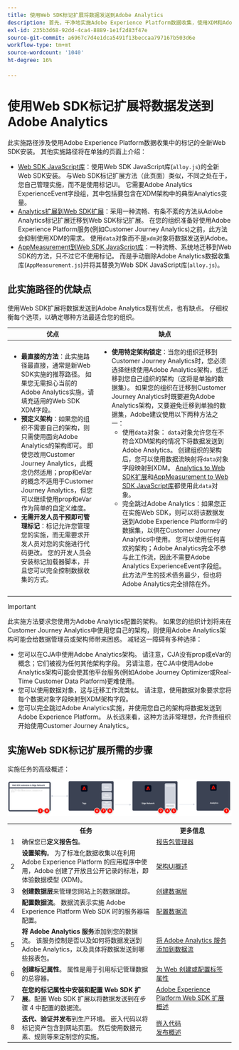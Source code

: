 ```yaml
---
title: 使用Web SDK标记扩展将数据发送到Adobe Analytics
description: 首先，干净地实施Adobe Experience Platform数据收集，使用XDM和Adobe Analytics ExperienceEvent字段组将数据发送到Adobe Analytics。
exl-id: 235b3d68-92dd-4ca4-8889-1e1f2d83f47e
source-git-commit: a6967c7d4e1dca5491f13beccaa797167b503d6e
workflow-type: tm+mt
source-wordcount: '1040'
ht-degree: 16%

---
```


# 使用Web SDK标记扩展将数据发送到Adobe Analytics

此实施路径涉及使用Adobe Experience Platform数据收集中的标记的全新Web SDK安装。 其他实施路径将在单独的页面上介绍：

* [Web SDK JavaScript库](web-sdk-javascript-library.md)：使用Web SDK JavaScript库(`alloy.js`)的全新Web SDK安装。 与Web SDK标记扩展方法（此页面）类似，不同之处在于，您自己管理实施，而不是使用标记UI。 它需要Adobe Analytics ExperienceEvent字段组，其中包括要包含在XDM架构中的典型Analytics变量。
* [Analytics扩展到Web SDK扩展](analytics-extension-to-web-sdk.md)：采用一种流畅、有条不紊的方法从Adobe Analytics标记扩展迁移到Web SDK标记扩展。 在您的组织准备好使用Adobe Experience Platform服务(例如Customer Journey Analytics)之前，此方法会抑制使用XDM的需求。 使用`data`对象而不是`xdm`对象将数据发送到Adobe。
* [AppMeasurement到Web SDK JavaScript库](appmeasurement-to-web-sdk.md)：一种流畅、系统地迁移到Web SDK的方法，只不过它不使用标记。 而是手动删除Adobe Analytics数据收集库(`AppMeasurement.js`)并将其替换为Web SDK JavaScript库(`alloy.js`)。

## 此实施路径的优缺点

使用Web SDK扩展将数据发送到Adobe Analytics既有优点，也有缺点。 仔细权衡每个选项，以确定哪种方法最适合您的组织。

| 优点 | 缺点 |
| --- | --- |
| <ul><li>**最直接的方法**：此实施路径最直接，通常是新Web SDK实施的推荐路径。 如果您无需担心当前的Adobe Analytics实施，请填充适用的Web SDK XDM字段。</li><li>**预定义架构**：如果您的组织不需要自己的架构，则只需使用面向Adobe Analytics的架构即可。 即使您改用Customer Journey Analytics，此概念仍然适用；prop和eVar的概念不适用于Customer Journey Analytics，但您可以继续使用prop和eVar作为简单的自定义维度。</li><li>**无需开发人员干预即可管理标记**：标记允许您管理您的实施，而无需要求开发人员对您的实施进行代码更改。 您的开发人员会安装标记加载器脚本，并且您可以完全控制数据收集的方式。</li></ul> | <ul><li>**使用特定架构锁定**：当您的组织迁移到Customer Journey Analytics时，您必须选择继续使用Adobe Analytics架构，或迁移到您自己组织的架构（这将是单独的数据集）。 如果您的组织在迁移到Customer Journey Analytics时既要避免Adobe Analytics架构，又要避免迁移到单独的数据集，Adobe建议使用以下两种方法之一：<ul><li>使用`data`对象： `data`对象允许您在不符合XDM架构的情况下将数据发送到Adobe Analytics。 创建组织的架构后，您可以使用数据流映射将`data`对象字段映射到XDM。 [Analytics to Web SDK扩展](analytics-extension-to-web-sdk.md)和[AppMeasurement to Web SDK JavaScript库](appmeasurement-to-web-sdk.md)都使用此`data`对象。</li><li>完全跳过Adobe Analytics：如果您正在实施Web SDK，则可以将该数据发送到Adobe Experience Platform中的数据集，以供在Customer Journey Analytics中使用。 您可以使用任何喜欢的架构；Adobe Analytics完全不参与此工作流，因此不需要Adobe Analytics ExperienceEvent字段组。 此方法产生的技术债务最少，但也将Adobe Analytics完全排除在外。</li></ul></ul> |

>[!IMPORTANT]
>
>此实施方法要求您使用为Adobe Analytics配置的架构。 如果您的组织计划将来在Customer Journey Analytics中使用您自己的架构，则使用Adobe Analytics架构可能会给数据管理员或架构师带来困惑。 减轻这一障碍有多种选择：
>
>* 您可以在CJA中使用Adobe Analytics架构。 请注意，CJA没有prop或eVar的概念；它们被视为任何其他架构字段。 另请注意，在CJA中使用Adobe Analytics架构可能会使其他平台服务(例如Adobe Journey Optimizer或Real-Time Customer Data Platform)更难使用。
>* 您可以使用数据对象，这与迁移工作流类似。 请注意，使用数据对象要求您将每个数据对象字段映射到XDM架构字段。
>* 您可以完全跳过Adobe Analytics实施，并使用您自己的架构将数据发送到Adobe Experience Platform。 从长远来看，这种方法非常理想，允许贵组织开始使用Customer Journey Analytics。

## 实施Web SDK标记扩展所需的步骤

实施任务的高级概述：

![如何使用Web SDK扩展工作流实施Adobe Analytics，如本节所述。](../../assets/websdk-extension-annotated.png)

<table style="width:100%">

<tr>
<th style="width:5%"></th><th style="width:60%"><b>任务</b></th><th style="width:35%"><b>更多信息</b></th>
</tr>

<tr>
<td>1</td>
<td>确保您已<b>定义报告包</b>。</td>
<td><a href="/help/admin/tools/manage-rs/report-suites-admin.md">报告包管理器</a></td>
</tr>

<tr>
<td>2</td>
<td><b>设置架构</b>。 为了标准化数据收集以在利用 Adobe Experience Platform 的应用程序中使用，Adobe 创建了开放且公开记录的标准，即体验数据模型 (XDM)。</td>
<td><a href="https://experienceleague.adobe.com/docs/experience-platform/xdm/ui/overview.html?lang=zh-Hans">架构UI概述</a></td>
</tr>

<tr>
<td>3</td>
<td><b>创建数据层</b>来管理您网站上的数据跟踪。</td>
<td><a href="../../prepare/data-layer.md">创建数据层</a></td>
</tr>

<tr>
<td>4</td>
<td><b>配置数据流</b>。 数据流表示实施 Adobe Experience Platform Web SDK 时的服务器端配置。</td>
<td><a href="https://experienceleague.adobe.com/docs/experience-platform/edge/datastreams/configure.html?lang=zh-Hans">配置数据流<a></td> 
</tr>

<tr>
<td>5</td> 
<td><b>将 Adobe Analytics 服务</b>添加到您的数据流。 该服务控制是否以及如何将数据发送到Adobe Analytics，以及具体将数据发送到哪些报表包。</td>
<td><a href="https://experienceleague.adobe.com/docs/experience-platform/edge/datastreams/configure.html?lang=zh-Hans#analytics">将 Adobe Analytics 服务添加到数据流</a></td>
</tr>

<tr>
<td>6</td>
<td><b>创建标记属性</b>。 属性是用于引用标记管理数据的总容器。</td>
<td><a href="https://experienceleague.adobe.com/docs/experience-platform/tags/admin/companies-and-properties.html?lang=zh-Hans#for-web">为 Web 创建或配置标签属性</a></td>
</tr>

<tr>
<td>7</td> 
<td><b>在您的标记属性中安装和配置 Web SDK 扩展</b>。配置 Web SDK 扩展以将数据发送到在步骤 4 中配置的数据流。</td>
<td><a href="https://experienceleague.adobe.com/docs/experience-platform/tags/extensions/client/sdk/overview.html?lang=zh-Hans">Adobe Experience Platform Web SDK 扩展概述</a></td>
</tr>

<tr>
<td>8</td>
<td><b>迭代、验证并发布</b>到生产环境。 嵌入代码以将标记资产包含到网站页面。 然后使用数据元素、规则等来定制您的实施。</td>
<td><a href="https://experienceleague.adobe.com/docs/experience-platform/tags/publish/environments/environments.html?lang=zh-Hans#embed-code">嵌入代码</a><br/><a href="https://experienceleague.adobe.com/docs/experience-platform/tags/publish/overview.html?lang=zh-Hans">发布概述</a></td>
</tr>

</table>
